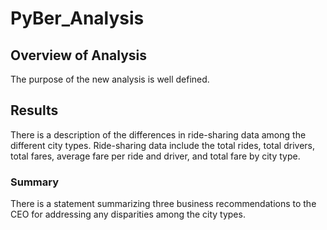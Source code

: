 # PyBer_Analysis

## Overview of Analysis
The purpose of the new analysis is well defined.

## Results
There is a description of the differences in ride-sharing data among the different city types. Ride-sharing data include the total rides, total drivers, total fares, average fare per ride and driver, and total fare by city type. 

### Summary
There is a statement summarizing three business recommendations to the CEO for addressing any disparities among the city types.





